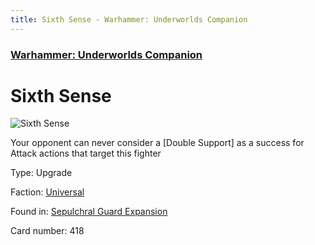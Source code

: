 ```yaml
---
title: Sixth Sense - Warhammer: Underworlds Companion
---
```


### [Warhammer: Underworlds Companion](https://guidokessels.github.io/wh-underworlds)

  

# Sixth Sense

![Sixth Sense](https://warhammerunderworlds.com/wp-content/uploads/sites/6/2017/12/418_ENG-Sixth-Sense.png)

Your opponent can never consider a [Double Support] as a success for Attack actions that target this fighter

Type: Upgrade

Faction: [Universal](https://guidokessels.github.io/wh-underworlds/factions/universal)

Found in: [Sepulchral Guard Expansion](https://guidokessels.github.io/wh-underworlds/locations/sepulchral-guard-expansion)

Card number: 418
